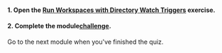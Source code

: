 <head><base target="_blank"> </head>

#### **1. Open the [Run Workspaces with Directory Watch Triggers](https://safe.my.trailhead.com/content/safe/modules/build-versatile-automations/run-workspaces-with-directory-watch-triggers?trail_id=fme-server-authoring) exercise.**

  


#### **2. Complete the module**[**challenge**](https://safe.my.trailhead.com/content/safe/modules/build-versatile-automations/run-workspaces-with-directory-watch-triggers?trail_id=fme-server-authoring#challenge).

Go to the next module when you've finished the quiz.


